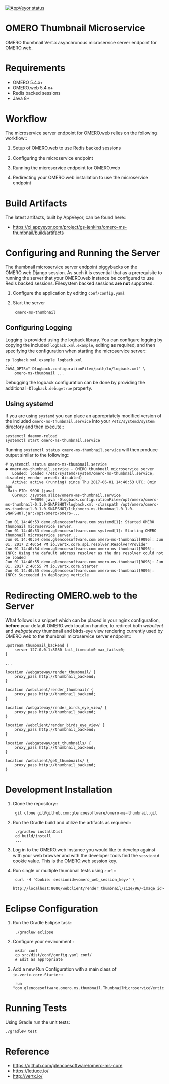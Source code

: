 [![AppVeyor status](https://ci.appveyor.com/api/projects/status/github/omero-ms-thumbnail)](https://ci.appveyor.com/project/gs-jenkins/omero-ms-thumbnail)

OMERO Thumbnail Microservice
============================

OMERO thumbnail Vert.x asynchronous microservice server endpoint for OMERO.web.

Requirements
============

* OMERO 5.4.x+
* OMERO.web 5.4.x+
* Redis backed sessions
* Java 8+

Workflow
========

The microservice server endpoint for OMERO.web relies on the following
workflow::

1. Setup of OMERO.web to use Redis backed sessions

1. Configuring the microservice endpoint

1. Running the microservice endpoint for OMERO.web

1. Redirecting your OMERO.web installation to use the microservice endpoint

Build Artifacts
===============

The latest artifacts, built by AppVeyor, can be found here::

* https://ci.appveyor.com/project/gs-jenkins/omero-ms-thumbnail/build/artifacts

Configuring and Running the Server
==================================

The thumbnail microservice server endpoint piggybacks on the OMERO.web Django
session.  As such it is essential that as a prerequisite to running the
server that your OMERO.web instance be configured to use Redis backed sessions.
Filesystem backed sessions **are not** supported.

1. Configure the application by editing `conf/config.yaml`

1. Start the server

        omero-ms-thumbnail

Configuring Logging
-------------------

Logging is provided using the logback library.  You can configure logging by
copying the included `logback.xml.example`, editing as required, and then
specifying the configuration when starting the microservice server::

    cp logback.xml.example logback.xml
    ...
    JAVA_OPTS="-Dlogback.configurationFile=/path/to/logback.xml" \
        omero-ms-thumbnail ...

Debugging the logback configuration can be done by providing the additional
`-Dlogback.debug=true` property.

Using systemd
-------------

If you are using `systemd` you can place an appropriately modified version of
the included `omero-ms-thumbnail.service` into your `/etc/systemd/system`
directory and then execute::

    systemctl daemon-reload
    systemctl start omero-ms-thumbnail.service

Running `systemctl status omero-ms-thumbnail.service` will then produce
output similar to the following::

    # systemctl status omero-ms-thumbnail.service
    ● omero-ms-thumbnail.service - OMERO thumbnail microservice server
       Loaded: loaded (/etc/systemd/system/omero-ms-thumbnail.service; disabled; vendor preset: disabled)
       Active: active (running) since Thu 2017-06-01 14:40:53 UTC; 8min ago
     Main PID: 9096 (java)
       CGroup: /system.slice/omero-ms-thumbnail.service
               └─9096 java -Dlogback.configurationFile=/opt/omero/omero-ms-thumbnail-0.1.0-SNAPSHOT/logback.xml -classpath /opt/omero/omero-ms-thumbnail-0.1.0-SNAPSHOT/lib/omero-ms-thumbnail-0.1.0-SNAPSHOT.jar:/opt/omero/omero-...

    Jun 01 14:40:53 demo.glencoesoftware.com systemd[1]: Started OMERO thumbnail microservice server.
    Jun 01 14:40:53 demo.glencoesoftware.com systemd[1]: Starting OMERO thumbnail microservice server...
    Jun 01 14:40:54 demo.glencoesoftware.com omero-ms-thumbnail[9096]: Jun 01, 2017 2:40:54 PM io.vertx.core.spi.resolver.ResolverProvider
    Jun 01 14:40:54 demo.glencoesoftware.com omero-ms-thumbnail[9096]: INFO: Using the default address resolver as the dns resolver could not be loaded
    Jun 01 14:40:55 demo.glencoesoftware.com omero-ms-thumbnail[9096]: Jun 01, 2017 2:40:55 PM io.vertx.core.Starter
    Jun 01 14:40:55 demo.glencoesoftware.com omero-ms-thumbnail[9096]: INFO: Succeeded in deploying verticle

Redirecting OMERO.web to the Server
===================================

What follows is a snippet which can be placed in your nginx configuration,
**before** your default OMERO.web location handler, to redirect both
*webclient* and *webgateway* thumbnail and birds-eye view rendering
currently used by OMERO.web to the thumbnail microservice server endpoint::

    upstream thumbnail_backend {
        server 127.0.0.1:8080 fail_timeout=0 max_fails=0;
    }

    ...

    location /webgateway/render_thumbnail/ {
        proxy_pass http://thumbnail_backend;
    }

    location /webclient/render_thumbnail/ {
        proxy_pass http://thumbnail_backend;
    }

    location /webgateway/render_birds_eye_view/ {
        proxy_pass http://thumbnail_backend;
    }

    location /webclient/render_birds_eye_view/ {
        proxy_pass http://thumbnail_backend;
    }

    location /webgateway/get_thumbnails/ {
        proxy_pass http://thumbnail_backend;
    }

    location /webclient/get_thumbnails/ {
        proxy_pass http://thumbnail_backend;
    }


Development Installation
========================

1. Clone the repository::

        git clone git@github.com:glencoesoftware/omero-ms-thumbnail.git

1. Run the Gradle build and utilize the artifacts as required::

        ./gradlew installDist
        cd build/install
        ...

1. Log in to the OMERO.web instance you would like to develop against with
your web browser and with the developer tools find the `sessionid` cookie
value. This is the OMERO.web session key.

1. Run single or multiple thumbnail tests using `curl`::

        curl -H 'Cookie: sessionid=<omero_web_session_key>' \
            http://localhost:8080/webclient/render_thumbnail/size/96/<image_id>

Eclipse Configuration
=====================

1. Run the Gradle Eclipse task::

        ./gradlew eclipse

1. Configure your environment::

        mkdir conf
        cp src/dist/conf/config.yaml conf/
        # Edit as appropriate

1. Add a new Run Configuration with a main class of `io.vertx.core.Starter`::

        run "com.glencoesoftware.omero.ms.thumbnail.ThumbnailMicroserviceVerticle"

Running Tests
=============

Using Gradle run the unit tests:

    ./gradlew test

Reference
=========

* https://github.com/glencoesoftware/omero-ms-core
* https://lettuce.io/
* http://vertx.io/
